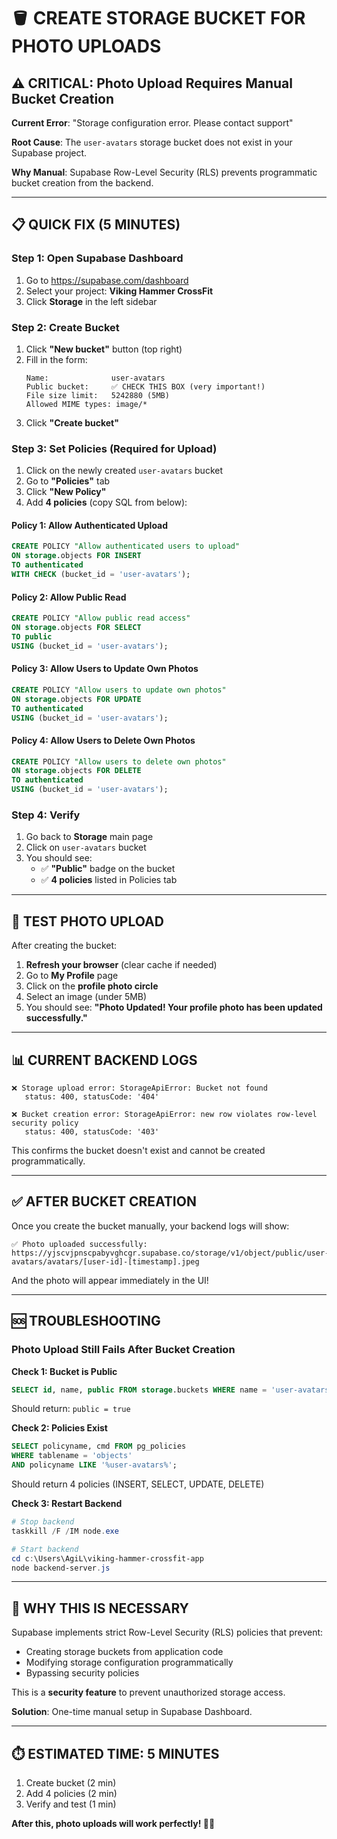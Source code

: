 # 🪣 CREATE STORAGE BUCKET FOR PHOTO UPLOADS

## ⚠️ CRITICAL: Photo Upload Requires Manual Bucket Creation

**Current Error**: "Storage configuration error. Please contact support"

**Root Cause**: The `user-avatars` storage bucket does not exist in your Supabase project.

**Why Manual**: Supabase Row-Level Security (RLS) prevents programmatic bucket creation from the backend.

---

## 📋 QUICK FIX (5 MINUTES)

### Step 1: Open Supabase Dashboard

1. Go to https://supabase.com/dashboard
2. Select your project: **Viking Hammer CrossFit**
3. Click **Storage** in the left sidebar

### Step 2: Create Bucket

1. Click **"New bucket"** button (top right)
2. Fill in the form:
   ```
   Name:              user-avatars
   Public bucket:     ✅ CHECK THIS BOX (very important!)
   File size limit:   5242880 (5MB)
   Allowed MIME types: image/*
   ```
3. Click **"Create bucket"**

### Step 3: Set Policies (Required for Upload)

1. Click on the newly created `user-avatars` bucket
2. Go to **"Policies"** tab
3. Click **"New Policy"**
4. Add **4 policies** (copy SQL from below):

#### Policy 1: Allow Authenticated Upload

```sql
CREATE POLICY "Allow authenticated users to upload"
ON storage.objects FOR INSERT
TO authenticated
WITH CHECK (bucket_id = 'user-avatars');
```

#### Policy 2: Allow Public Read

```sql
CREATE POLICY "Allow public read access"
ON storage.objects FOR SELECT
TO public
USING (bucket_id = 'user-avatars');
```

#### Policy 3: Allow Users to Update Own Photos

```sql
CREATE POLICY "Allow users to update own photos"
ON storage.objects FOR UPDATE
TO authenticated
USING (bucket_id = 'user-avatars');
```

#### Policy 4: Allow Users to Delete Own Photos

```sql
CREATE POLICY "Allow users to delete own photos"
ON storage.objects FOR DELETE
TO authenticated
USING (bucket_id = 'user-avatars');
```

### Step 4: Verify

1. Go back to **Storage** main page
2. Click on `user-avatars` bucket
3. You should see:
   - ✅ **"Public"** badge on the bucket
   - ✅ **4 policies** listed in Policies tab

---

## 🧪 TEST PHOTO UPLOAD

After creating the bucket:

1. **Refresh your browser** (clear cache if needed)
2. Go to **My Profile** page
3. Click on the **profile photo circle**
4. Select an image (under 5MB)
5. You should see: **"Photo Updated! Your profile photo has been updated successfully."**

---

## 📊 CURRENT BACKEND LOGS

```
❌ Storage upload error: StorageApiError: Bucket not found
   status: 400, statusCode: '404'

❌ Bucket creation error: StorageApiError: new row violates row-level security policy
   status: 400, statusCode: '403'
```

This confirms the bucket doesn't exist and cannot be created programmatically.

---

## ✅ AFTER BUCKET CREATION

Once you create the bucket manually, your backend logs will show:

```
✅ Photo uploaded successfully: https://yjscvjpnscpabyvghcgr.supabase.co/storage/v1/object/public/user-avatars/avatars/[user-id]-[timestamp].jpeg
```

And the photo will appear immediately in the UI!

---

## 🆘 TROUBLESHOOTING

### Photo Upload Still Fails After Bucket Creation

**Check 1: Bucket is Public**

```sql
SELECT id, name, public FROM storage.buckets WHERE name = 'user-avatars';
```

Should return: `public = true`

**Check 2: Policies Exist**

```sql
SELECT policyname, cmd FROM pg_policies
WHERE tablename = 'objects'
AND policyname LIKE '%user-avatars%';
```

Should return 4 policies (INSERT, SELECT, UPDATE, DELETE)

**Check 3: Restart Backend**

```powershell
# Stop backend
taskkill /F /IM node.exe

# Start backend
cd c:\Users\AgiL\viking-hammer-crossfit-app
node backend-server.js
```

---

## 📝 WHY THIS IS NECESSARY

Supabase implements strict Row-Level Security (RLS) policies that prevent:

- Creating storage buckets from application code
- Modifying storage configuration programmatically
- Bypassing security policies

This is a **security feature** to prevent unauthorized storage access.

**Solution**: One-time manual setup in Supabase Dashboard.

---

## ⏱️ ESTIMATED TIME: 5 MINUTES

1. Create bucket (2 min)
2. Add 4 policies (2 min)
3. Verify and test (1 min)

**After this, photo uploads will work perfectly! 📸✅**
